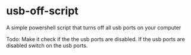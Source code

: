 # usb-off-script
A simple powershell script that turns off all usb ports on your computer

Todo:
Make it check if the the usb ports are disabled. If the usb ports are disabled switch on the usb ports.
